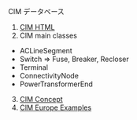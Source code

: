 
CIM データベース
1. [CIM HTML](/data/cim-html.zip)
2. CIM main classes
  - ACLineSegment
  - Switch => Fuse, Breaker, Recloser
  - Terminal
  - ConnectivityNode
  - PowerTransformerEnd
3. [CIM Concept](/data/CIM-concept.pdf)
4. [CIM Europe Examples](/data/micro_grid-master.zip)
